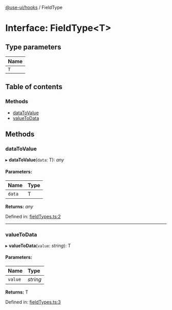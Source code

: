 [@use-ui/hooks](../README.md) / FieldType

# Interface: FieldType<T\>

## Type parameters

| Name |
| :------ |
| `T` |

## Table of contents

### Methods

- [dataToValue](fieldtype.md#datatovalue)
- [valueToData](fieldtype.md#valuetodata)

## Methods

### dataToValue

▸ **dataToValue**(`data`: T): *any*

#### Parameters:

| Name | Type |
| :------ | :------ |
| `data` | T |

**Returns:** *any*

Defined in: [fieldTypes.ts:2](https://github.com/vasyas/use-ui-hooks/blob/cca03e8/src/fieldTypes.ts#L2)

___

### valueToData

▸ **valueToData**(`value`: *string*): T

#### Parameters:

| Name | Type |
| :------ | :------ |
| `value` | *string* |

**Returns:** T

Defined in: [fieldTypes.ts:3](https://github.com/vasyas/use-ui-hooks/blob/cca03e8/src/fieldTypes.ts#L3)
